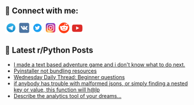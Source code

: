 ## 🔎 Connect with me:
[<img src="https://github.com/bullbesh/bullbesh/blob/main/images/Telegram.png" width="32" height="32" />](https://t.me/bullbesh)
[<img src="https://github.com/bullbesh/bullbesh/blob/main/images/VK.png" width="32" height="32" />](https://vk.com/bullbesh)
[<img src="https://github.com/bullbesh/bullbesh/blob/main/images/Twitter.png" width="32" height="32" />](https://twitter.com/bullbesh1)
[<img src="https://github.com/bullbesh/bullbesh/blob/main/images/Instagram.png" width="32" height="32" />](https://www.instagram.com/bullbesh)
[<img src="https://github.com/bullbesh/bullbesh/blob/main/images/Reddit.png" width="32" height="32" />](https://www.reddit.com/user/bullbesh)
[<img src="https://github.com/bullbesh/bullbesh/blob/main/images/YouTube.png" width="32" height="32" />](https://www.youtube.com/channel/UCtfjRs6uzgq5mfm8S06WTcg)

## 📕 Latest r/Python Posts
<!-- BLOG-POST-LIST:START -->
- [I made a text based adventure game and i don&#39;t know what to do next.](https://www.reddit.com/r/Python/comments/17l7kxr/i_made_a_text_based_adventure_game_and_i_dont/)
- [Pyinstaller not bundling resources](https://www.reddit.com/r/Python/comments/17l4iyv/pyinstaller_not_bundling_resources/)
- [Wednesday Daily Thread: Beginner questions](https://www.reddit.com/r/Python/comments/17kz6tz/wednesday_daily_thread_beginner_questions/)
- [if anybody has trouble with malformed jsons, or simply finding a nested key or value, this function will h@lp](https://www.reddit.com/r/Python/comments/17ky8m4/if_anybody_has_trouble_with_malformed_jsons_or/)
- [Describe the analytics tool of your dreams…](https://www.reddit.com/r/Python/comments/17kvogk/describe_the_analytics_tool_of_your_dreams/)
<!-- BLOG-POST-LIST:END -->
